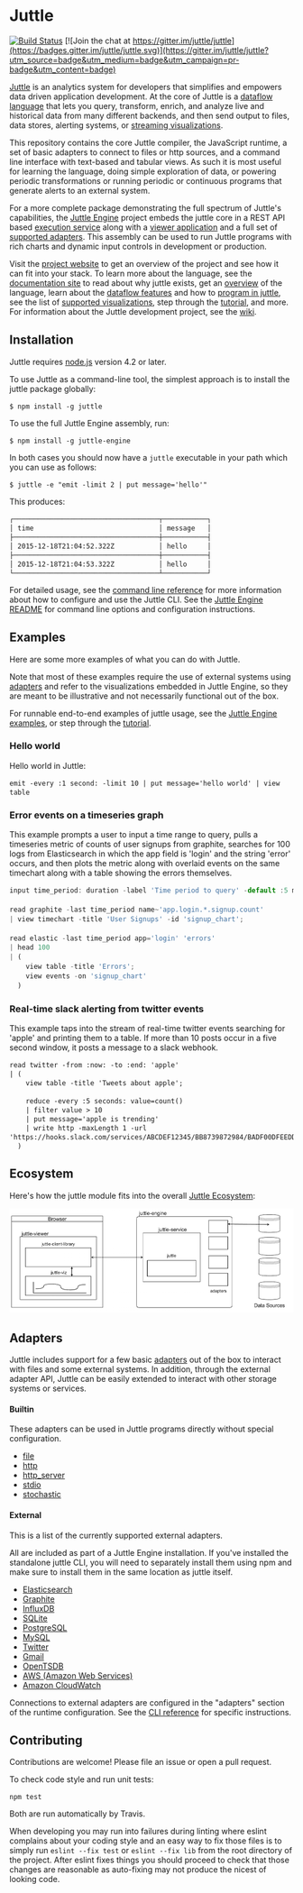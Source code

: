 # Juttle

[![Build Status](https://travis-ci.org/juttle/juttle.svg?branch=master)](https://travis-ci.org/juttle/juttle)
[![Join the chat at https://gitter.im/juttle/juttle](https://badges.gitter.im/juttle/juttle.svg)](https://gitter.im/juttle/juttle?utm_source=badge&utm_medium=badge&utm_campaign=pr-badge&utm_content=badge)

[Juttle](http://juttle.github.io/) is an analytics system for developers that simplifies and empowers data
driven application development. At the core of Juttle is a [dataflow
language](./docs/concepts/dataflow.md) that lets you query, transform, enrich,
and analyze live and historical data from many different backends, and then send
output to files, data stores, alerting systems, or [streaming
visualizations](http://github.com/juttle/juttle-viz).

This repository contains the core Juttle compiler, the JavaScript runtime, a set
of basic adapters to connect to files or http sources, and a command line
interface with text-based and tabular views. As such it is most useful for
learning the language, doing simple exploration of data, or powering periodic
transformations or running periodic or continuous programs that generate alerts to an external system.

For a more complete package demonstrating the full spectrum of Juttle's
capabilities, the [Juttle Engine](https://github.com/juttle/juttle-engine)
project embeds the juttle core in a REST API based [execution
service](https://github.com/juttle/juttle-service) along with a [viewer
application](https://github.com/juttle/juttle-viewer) and a full set of
[supported adapters](#adapters). This assembly can be used to run Juttle
programs with rich charts and dynamic input controls in development or
production.

Visit the [project website](http://juttle.github.io/) to get an overview of the project and see how it can fit into your stack. To learn more about the language, see the [documentation site](https://juttle.github.io/juttle) to read about why juttle exists,
get an [overview](https://juttle.github.io/juttle/concepts/overview) of the language, learn about the
[dataflow features](https://juttle.github.io/juttle/concepts/dataflow) and how to [program in juttle](https://juttle.github.io/juttle/concepts/programming_constructs), see the list of [supported visualizations](https://juttle.github.io/juttle-viz), step through the [tutorial](http://juttle.github.io/juttle/concepts/juttle_tutorial), and more. For information about the Juttle development project, see the [wiki](https://github.com/juttle/juttle/wiki).

## Installation

Juttle requires [node.js](https://nodejs.org/) version 4.2 or later.

To use Juttle as a command-line tool, the simplest approach is to install the juttle package globally:

```
$ npm install -g juttle
```

To use the full Juttle Engine assembly, run:

```
$ npm install -g juttle-engine
```

In both cases you should now have a `juttle` executable in your path which you can use as follows:

```
$ juttle -e "emit -limit 2 | put message='hello'"
```

This produces:

```
┌────────────────────────────────────┬───────────┐
│ time                               │ message   │
├────────────────────────────────────┼───────────┤
│ 2015-12-18T21:04:52.322Z           │ hello     │
├────────────────────────────────────┼───────────┤
│ 2015-12-18T21:04:53.322Z           │ hello     │
└────────────────────────────────────┴───────────┘
```

For detailed usage, see the [command line reference](./docs/reference/cli.md) for more information about how to configure and use the Juttle CLI.
See the [Juttle Engine README](https://github.com/juttle/juttle-engine/blob/master/README.md) for command line options and configuration instructions.

## Examples

Here are some more examples of what you can do with Juttle.

Note that most of these examples require the use of external systems using [adapters](#adapters) and refer to the visualizations embedded in Juttle Engine, so they are meant to be illustrative and not necessarily functional out of the box.

For runnable end-to-end examples of juttle usage, see the [Juttle Engine examples](https://github.com/juttle/juttle-engine/tree/master/examples), or step through the [tutorial](http://juttle.github.io/juttle/concepts/juttle_tutorial).

### Hello world

Hello world in Juttle:

```juttle
emit -every :1 second: -limit 10 | put message='hello world' | view table
```

### Error events on a timeseries graph

This example prompts a user to input a time range to query, pulls a timeseries
metric of counts of user signups from graphite, searches for 100 logs from
Elasticsearch in which the app field is 'login' and the string 'error' occurs,
and then plots the metric along with overlaid events on the same timechart along
with a table showing the errors themselves.

```javascript
input time_period: duration -label 'Time period to query' -default :5 minutes:;

read graphite -last time_period name~'app.login.*.signup.count'
| view timechart -title 'User Signups' -id 'signup_chart';

read elastic -last time_period app='login' 'errors'
| head 100
| (
    view table -title 'Errors';
    view events -on 'signup_chart'
  )
```

### Real-time slack alerting from twitter events

This example taps into the stream of real-time twitter events searching for 'apple' and printing them to a table. If more than 10 posts occur in a five second window, it posts a message to a slack webhook.

```juttle
read twitter -from :now: -to :end: 'apple'
| (
    view table -title 'Tweets about apple';

    reduce -every :5 seconds: value=count()
    | filter value > 10
    | put message='apple is trending'
    | write http -maxLength 1 -url 'https://hooks.slack.com/services/ABCDEF12345/BB8739872984/BADF00DFEEDDAB'
  )
```

<a name="adapters"></a>

## Ecosystem

Here's how the juttle module fits into the overall [Juttle Ecosystem](./docs/juttle_ecosystem.md):

[![Juttle Ecosystem - Juttle](./docs/images/JuttleEcosystemDiagram.png)](./docs/juttle_ecosystem.md)


## Adapters

Juttle includes support for a few basic [adapters](./docs/adapters/index.md)
out of the box to interact with files and some external systems. In addition,
through the external adapter API, Juttle can be easily extended to interact with
other storage systems or services.

#### Builtin

These adapters can be used in Juttle programs directly without special
configuration.

* [file](./docs/adapters/file.md)
* [http](./docs/adapters/http.md)
* [http_server](./docs/adapters/http_server.md)
* [stdio](./docs/adapters/stdio.md)
* [stochastic](./docs/adapters/stochastic.md)

#### External

This is a list of the currently supported external adapters.

All are included as part of a Juttle Engine installation. If you've installed
the standalone juttle CLI, you will need to separately install them using npm
and make sure to install them in the same location as juttle itself.

* [Elasticsearch](https://github.com/juttle/juttle-elastic-adapter/)
* [Graphite](https://github.com/juttle/juttle-graphite-adapter/)
* [InfluxDB](https://github.com/juttle/juttle-influx-adapter/)
* [SQLite](https://github.com/juttle/juttle-sqlite-adapter/)
* [PostgreSQL](https://github.com/juttle/juttle-postgres-adapter/)
* [MySQL](https://github.com/juttle/juttle-mysql-adapter/)
* [Twitter](https://github.com/juttle/juttle-twitter-adapter/)
* [Gmail](https://github.com/juttle/juttle-gmail-adapter/)
* [OpenTSDB](https://github.com/juttle/juttle-opentsdb-adapter/)
* [AWS (Amazon Web Services)](https://github.com/juttle/juttle-aws-adapter/)
* [Amazon CloudWatch](https://github.com/juttle/juttle-cloudwatch-adapter/)

Connections to external adapters are configured in the "adapters" section of the runtime configuration. See the [CLI reference](./docs/reference/cli.md) for specific instructions.

## Contributing

Contributions are welcome! Please file an issue or open a pull request.

To check code style and run unit tests:
```
npm test
```

Both are run automatically by Travis.

When developing you may run into failures during linting where eslint complains
about your coding style and an easy way to fix those files is to simply run
`eslint --fix test` or `eslint --fix lib` from the root directory of the project.
After eslint fixes things you should proceed to check that those changes are
reasonable as auto-fixing may not produce the nicest of looking code.
